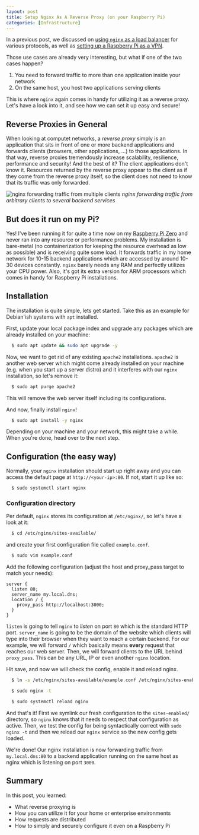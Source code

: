 ```yaml
---
layout: post
title: Setup Nginx As A Reverse Proxy (on your Raspberry Pi)
categories: [Infrastructure]
---
```


In a previous post, we discussed on [using `nginx` as a load balancer](https://torbentechblog.com/b-how-to-configure-nginx-as-a-loadbalancer/) for various protocols, as well as [setting up a Raspberry Pi as a VPN](https://torbentechblog.com/setup-raspberry-pi-as-vpn/). 

Those use cases are already very interesting, but what if one of the two cases happen?

1. You need to forward traffic to more than one application inside your network
2. On the same host, you host two applications serving clients

This is where `nginx` again comes in handy for utilizing it as a reverse proxy. Let's have a look into it, and see how we can set it up easy and secure!


## Reverse Proxies in General

When looking at computet networks, a _reverse proxy_ simply is an application that sits in front of one or more backend applications and forwards clients (browsers, other applications, ...) to those applications. In that way, reverse proxies tremendously increase scalability, resilience, performance and security! And the best of it? The client applications don't know it. Resources returned by the reverse proxy appear to the client as if they come from the reverse proxy itself, so the client does not need to know that its traffic was only forwarded.

![nginx forwarding traffic from multiple clients](http://www.plantuml.com/plantuml/png/SoWkIImgAStDuShBJqbLI2hABozEBO9maaE3V22iyjIa-CI20WWdBpqphmAgF34vEpKlnH25PuJ2C-RYWXggeAiBrGio6C636euG09D0Bjnu314Zk0Z26WSW2VG70000)
_nginx forwarding traffic from arbitrary clients to several backend services_

## But does it run on my Pi?

Yes! I've been running it for quite a time now on my [Raspberry Pi Zero](https://www.berrybase.de/raspberry-pi/raspberry-pi-computer/boards/raspberry-pi-zero-w) and never ran into any resource or performance problems. My installation is bare-metal (no containerization for keeping the resource overhead as low as possible) and is receiving quite some load. It forwards traffic in my home network for 10-15 backend applications which are accessed by around 10-30 devices constantly. `nginx` barely needs any RAM and perfectly utilizes your CPU power. Also, it's got its extra version for ARM processors which comes in handy for Raspberry Pi installations.

## Installation

The installation is quite simple, lets get started. Take this as an example for Debian'ish systems with `apt` installed.

First, update your local package index and upgrade any packages which are already installed on your machine:

```bash
  $ sudo apt update && sudo apt upgrade -y
```

Now, we want to get rid of any existing `apache2` installations. `apache2` is another web server which might come already installed on your machine (e.g. when you start up a server distro) and it interferes with our `nginx` installation, so let's remove it:

```bash
  $ sudo apt purge apache2
``` 

This will remove the web server itself including its configurations.

And now, finally install `nginx`!

```bash
  $ sudo apt install -y nginx
```

Depending on your machine and your network, this might take a while. When you're done, head over to the next step.

## Configuration (the easy way)

Normally, your `nginx` installation should start up right away and you can access the default page at `http://<your-ip>:80`. If not, start it up like so:

```bash
  $ sudo systemctl start nginx
```

### Configuration directory

Per default, `nginx` stores its configuration at `/etc/nginx/`, so let's have a look at it:

```bash
  $ cd /etc/nginx/sites-available/
```

and create your first configuration file called `example.conf`.

```bash
  $ sudo vim example.conf
```

Add the following configuration (adjust the host and proxy_pass target to match your needs):

```nginx
server {
  listen 80;
  server_name my.local.dns;
  location / {
    proxy_pass http://localhost:3000;
  }
}
```

`listen` is going to tell `nginx` to _listen_ on port `80` which is the standard HTTP port. `server_name` is going to be the domain of the website which clients will type into their browser when they want to reach a certain backend. For our example, we will forward `/` which basically means **every** request that reaches our web server. Then, we will forward clients to the URL behind `proxy_pass`. This can be any URL, IP or even another `nginx` location.

Hit save, and now we will check the config, enable it and reload nginx.

```bash
  $ ln -s /etc/nginx/sites-available/example.conf /etc/nginx/sites-enabled/example.conf

  $ sudo nginx -t

  $ sudo systemctl reload nginx
```

And that's it! First we symlink our fresh configuration to the `sites-enabled/` directory, so `nginx` knows that it needs to respect that configuration as active. Then, we test the config for being syntactically correct with `sudo nginx -t` and then we reload our `nginx` service so the new config gets loaded.

We're done! Our nginx installation is now forwarding traffic from `my.local.dns:80` to a backend application running on the same host as nginx which is listening on port `3000`.


## Summary

In this post, you learned:

- What reverse proxying is
- How you can utilize it for your home or enterprise environments
- How requests are distributed
- How to simply and securely configure it even on a Raspberry Pi
